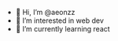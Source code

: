 - 👋 Hi, I’m @aeonzz
- 👀 I’m interested in web dev
- 🌱 I’m currently learning react

<!---
aeonzz/aeonzz is a ✨ special ✨ repository because its `README.md` (this file) appears on your GitHub profile.
You can click the Preview link to take a look at your changes.
--->
